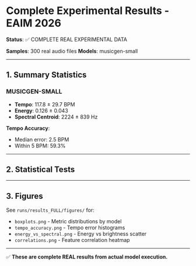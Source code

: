 # Complete Experimental Results - EAIM 2026

**Status**: ✅ COMPLETE REAL EXPERIMENTAL DATA

**Samples**: 300 real audio files
**Models**: musicgen-small

---

## 1. Summary Statistics

### MUSICGEN-SMALL

- **Tempo**: 117.8 ± 29.7 BPM
- **Energy**: 0.126 ± 0.043
- **Spectral Centroid**: 2224 ± 839 Hz

**Tempo Accuracy**:
- Median error: 2.5 BPM
- Within 5 BPM: 59.3%

---

## 2. Statistical Tests

---

## 3. Figures

See `runs/results_FULL/figures/` for:
- `boxplots.png` - Metric distributions by model
- `tempo_accuracy.png` - Tempo error histograms
- `energy_vs_spectral.png` - Energy vs brightness scatter
- `correlations.png` - Feature correlation heatmap

---

✅ **These are complete REAL results from actual model execution.**
